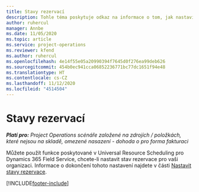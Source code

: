 ```yaml
---
title: Stavy rezervací
description: Tohle téma poskytuje odkaz na informace o tom, jak nastavit stavy rezervací v Project Operations.
author: ruhercul
manager: Annbe
ms.date: 11/05/2020
ms.topic: article
ms.service: project-operations
ms.reviewer: kfend
ms.author: ruhercul
ms.openlocfilehash: 4e14f55e05a20990394f7645d0f276ea99deb626
ms.sourcegitcommit: 454b0ec941cca06852236771bc77dc1651f94e48
ms.translationtype: HT
ms.contentlocale: cs-CZ
ms.lasthandoff: 11/12/2020
ms.locfileid: "4514504"
---
```

# <a name="booking-statuses"></a>Stavy rezervací

_**Platí pro:** Project Operations scénáře založené na zdrojích / položkách, které nejsou na skladě, omezené nasazení - dohoda o pro forma fakturaci_

Můžete použít funkce poskytované v Universal Resource Scheduling pro Dynamics 365 Field Service, chcete-li nastavit stav rezervace pro vaši organizaci. Informace o dokončení tohoto nastavení najdete v části [Nastavit stavy rezervace](https://docs.microsoft.com/dynamics365/field-service/set-up-booking-statuses).


[!INCLUDE[footer-include](../includes/footer-banner.md)]